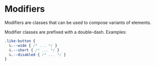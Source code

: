 # Modifiers

Modifiers are classes that can be used to compose variants of elements. 

Modifier classes are prefixed with a double-dash. Examples:

```css
.like-button {
  &.--wide { /* ... */ }
  &.--short { /* ... */ }
  &.--disabled { /* ... */ }
}
```
